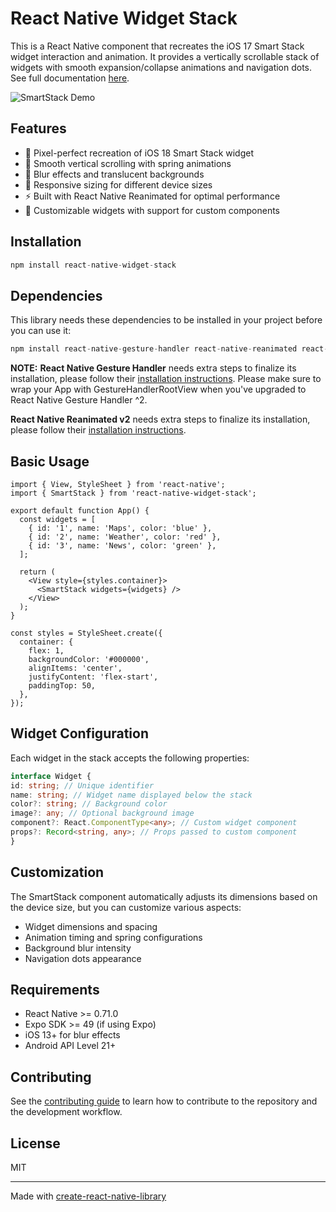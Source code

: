 # React Native Widget Stack

This is a React Native component that recreates the iOS 17 Smart Stack widget interaction and animation. It provides a vertically scrollable stack of widgets with smooth expansion/collapse animations and navigation dots. See full documentation [here](https://rn-smartstack.vercel.app).

![SmartStack Demo](./example/assets/widget-stack-smartstack-expanded.png)

## Features

- 🎯 Pixel-perfect recreation of iOS 18 Smart Stack widget
- 🔄 Smooth vertical scrolling with spring animations
- 💨 Blur effects and translucent backgrounds
- 📱 Responsive sizing for different device sizes
- ⚡️ Built with React Native Reanimated for optimal performance
- 🎨 Customizable widgets with support for custom components

## Installation

```js
npm install react-native-widget-stack
```

## Dependencies
This library needs these dependencies to be installed in your project before you can use it:
```js
npm install react-native-gesture-handler react-native-reanimated react-native-reanimated-carousel
```
**NOTE:**
**React Native Gesture Handler** needs extra steps to finalize its installation, please follow their [installation instructions](https://docs.swmansion.com/react-native-gesture-handler/docs/installation). Please make sure to wrap your App with GestureHandlerRootView when you've upgraded to React Native Gesture Handler ^2.

**React Native Reanimated v2** needs extra steps to finalize its installation, please follow their [installation instructions](https://docs.swmansion.com/react-native-reanimated/docs/fundamentals/getting-started).

## Basic Usage

```tsx
import { View, StyleSheet } from 'react-native';
import { SmartStack } from 'react-native-widget-stack';

export default function App() {
  const widgets = [
    { id: '1', name: 'Maps', color: 'blue' },
    { id: '2', name: 'Weather', color: 'red' },
    { id: '3', name: 'News', color: 'green' },
  ];

  return (
    <View style={styles.container}>
      <SmartStack widgets={widgets} />
    </View>
  );
}

const styles = StyleSheet.create({
  container: {
    flex: 1,
    backgroundColor: '#000000',
    alignItems: 'center',
    justifyContent: 'flex-start',
    paddingTop: 50,
  },
});
```

## Widget Configuration
Each widget in the stack accepts the following properties:

```ts
interface Widget {
id: string; // Unique identifier
name: string; // Widget name displayed below the stack
color?: string; // Background color
image?: any; // Optional background image
component?: React.ComponentType<any>; // Custom widget component
props?: Record<string, any>; // Props passed to custom component
}
```

## Customization
The SmartStack component automatically adjusts its dimensions based on the device size, but you can customize various aspects:

- Widget dimensions and spacing
- Animation timing and spring configurations
- Background blur intensity
- Navigation dots appearance

## Requirements

- React Native >= 0.71.0
- Expo SDK >= 49 (if using Expo)
- iOS 13+ for blur effects
- Android API Level 21+

## Contributing
See the [contributing guide](CONTRIBUTING.md) to learn how to contribute to the repository and the development workflow.

## License

MIT

---

Made with [create-react-native-library](https://github.com/callstack/react-native-builder-bob)

